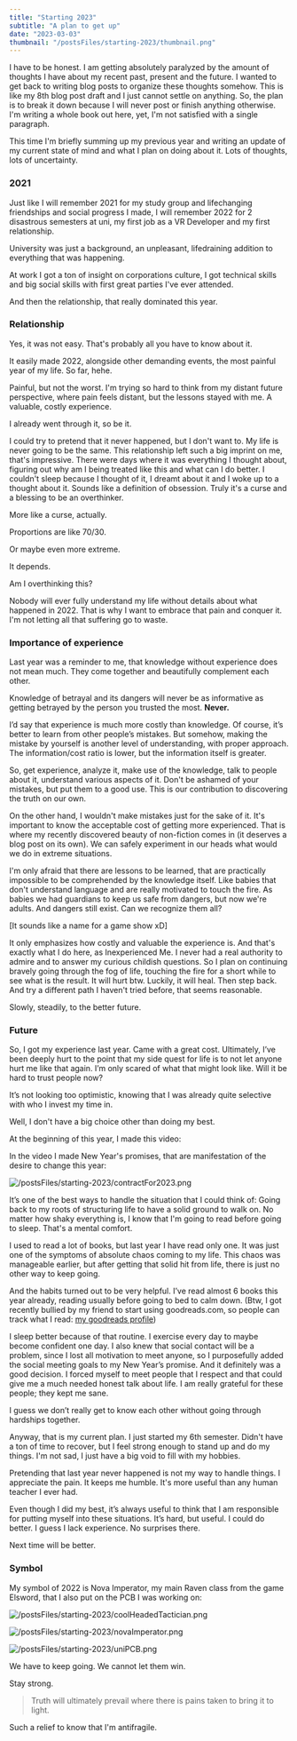 ```yaml
---
title: "Starting 2023"
subtitle: "A plan to get up"
date: "2023-03-03"
thumbnail: "/postsFiles/starting-2023/thumbnail.png"
---
```



I have to be honest. I am getting absolutely paralyzed by the amount of thoughts I have about my recent past, present and the future. I wanted to get back to writing blog posts to organize these thoughts somehow. This is like my 8th blog post draft and I just cannot settle on anything. So, the plan is to break it down because I will never post or finish anything otherwise. I'm writing a whole book out here, yet, I'm not satisfied with a single paragraph.

This time I'm briefly summing up my previous year and writing an update of my current state of mind and what I plan on doing about it. Lots of thoughts, lots of uncertainty.


### 2021

Just like I will remember 2021 for my study group and lifechanging friendships and social progress I made, I will remember 2022 for 2 disastrous semesters at uni, my first job as a VR Developer and my first relationship.

University was just a background, an unpleasant, lifedraining addition to everything that was happening.

At work I got a ton of insight on corporations culture, I got technical skills and big social skills with first great parties I've ever attended.

And then the relationship, that really dominated this year.


### Relationship

Yes, it was not easy. That's probably all you have to know about it.

It easily made 2022, alongside other demanding events, the most painful year of my life. So far, hehe.

Painful, but not the worst. I'm trying so hard to think from my distant future perspective, where pain feels distant, but the lessons stayed with me. A valuable, costly experience.

I already went through it, so be it.

I could try to pretend that it never happened, but I don't want to. My life is never going to be the same. This relationship left such a big imprint on me, that's impressive. There were days where it was everything I thought about, figuring out why am I being treated like this and what can I do better. I couldn't sleep because I thought of it, I dreamt about it and I woke up to a thought about it. Sounds like a definition of obsession. Truly it's a curse and a blessing to be an overthinker.

More like a curse, actually.

Proportions are like 70/30.

Or maybe even more extreme.

It depends.

Am I overthinking this?

Nobody will ever fully understand my life without details about what happened in 2022. That is why I want to embrace that pain and conquer it. I'm not letting all that suffering go to waste.


### Importance of experience

Last year was a reminder to me, that knowledge without experience does not mean much. They come together and beautifully complement each other.

Knowledge of betrayal and its dangers will never be as informative as getting betrayed by the person you trusted the most. **Never.**

I’d say that experience is much more costly than knowledge. Of course, it’s better to learn from other people’s mistakes. But somehow, making the mistake by yourself is another level of understanding, with proper approach. The information/cost ratio is lower, but the information itself is greater.

So, get experience, analyze it, make use of the knowledge, talk to people about it, understand various aspects of it. Don't be ashamed of your mistakes, but put them to a good use. This is our contribution to discovering the truth on our own.

On the other hand, I wouldn't make mistakes just for the sake of it. It's important to know the acceptable cost of getting more experienced. That is where my recently discovered beauty of non-fiction comes in (it deserves a blog post on its own). We can safely experiment in our heads what would we do in extreme situations.

I'm only afraid that there are lessons to be learned, that are practically impossible to be comprehended by the knowledge itself. Like babies that don't understand language and are really motivated to touch the fire. As babies we had guardians to keep us safe from dangers, but now we're adults. And dangers still exist. Can we recognize them all?

[It sounds like a name for a game show xD]

It only emphasizes how costly and valuable the experience is. And that's exactly what I do here, as Inexperienced Me. I never had a real authority to admire and to answer my curious childish questions. So I plan on continuing bravely going through the fog of life, touching the fire for a short while to see what is the result. It will hurt btw. Luckily, it will heal. Then step back. And try a different path I haven't tried before, that seems reasonable.

Slowly, steadily, to the better future.


### Future

So, I got my experience last year. Came with a great cost. Ultimately, I’ve been deeply hurt to the point that my side quest for life is to not let anyone hurt me like that again. I’m only scared of what that might look like. Will it be hard to trust people now?

It’s not looking too optimistic, knowing that I was already quite selective with who I invest my time in.

Well, I don't have a big choice other than doing my best.

At the beginning of this year, I made this video:

<VideoEmbed src="https://www.youtube.com/embed/Rw3fGuVjouk?si=0Bgtk0Axm5xahtix"/>

In the video I made New Year's promises, that are manifestation of the desire to change this year:

![/postsFiles/starting-2023/contractFor2023.png](/postsFiles/starting-2023/contractFor2023.png)

It’s one of the best ways to handle the situation that I could think of: Going back to my roots of structuring life to have a solid ground to walk on. No matter how shaky everything is, I know that I'm going to read before going to sleep. That's a mental comfort.

I used to read a lot of books, but last year I have read only one. It was just one of the symptoms of absolute chaos coming to my life. This chaos was manageable earlier, but after getting that solid hit from life, there is just no other way to keep going.

And the habits turned out to be very helpful. I’ve read almost 6 books this year already, reading usually before going to bed to calm down. (Btw, I got recently bullied by my friend to start using goodreads.com, so people can track what I read: [my goodreads profile](https://goodreads.com/inexperienced_me))

I sleep better because of that routine. I exercise every day to maybe become confident one day. I also knew that social contact will be a problem, since I lost all motivation to meet anyone, so I purposefully added the social meeting goals to my New Year’s promise. And it definitely was a good decision. I forced myself to meet people that I respect and that could give me a much needed honest talk about life. I am really grateful for these people; they kept me sane.

I guess we don’t really get to know each other without going through hardships together.

Anyway, that is my current plan. I just started my 6th semester. Didn't have a ton of time to recover, but I feel strong enough to stand up and do my things. I'm not sad, I just have a big void to fill with my hobbies.

Pretending that last year never happened is not my way to handle things. I appreciate the pain. It keeps me humble. It's more useful than any human teacher I ever had.

Even though I did my best, it’s always useful to think that I am responsible for putting myself into these situations. It’s hard, but useful. I could do better. I guess I lack experience. No surprises there.

Next time will be better.


### Symbol

My symbol of 2022 is Nova Imperator, my main Raven class from the game Elsword, that I also put on the PCB I was working on:

![/postsFiles/starting-2023/coolHeadedTactician.png](/postsFiles/starting-2023/coolHeadedTactician.png)

![/postsFiles/starting-2023/novaImperator.png](/postsFiles/starting-2023/novaImperator.png)

![/postsFiles/starting-2023/uniPCB.png](/postsFiles/starting-2023/uniPCB.png)

We have to keep going. We cannot let them win.

Stay strong.

> Truth will ultimately prevail where there is pains taken to bring it to light.

Such a relief to know that I'm antifragile.
